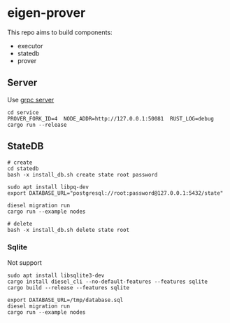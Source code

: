 # eigen-prover

This repo aims to build components:

* executor
* statedb
* prover

## Server

Use [grpc server](https://github.com/hyperium/tonic/blob/master/examples/helloworld-tutorial.md)

```
cd service
PROVER_FORK_ID=4  NODE_ADDR=http://127.0.0.1:50081  RUST_LOG=debug cargo run --release
```

## StateDB

```
# create
cd statedb
bash -x install_db.sh create state root password

sudo apt install libpq-dev
export DATABASE_URL="postgresql://root:password@127.0.0.1:5432/state"

diesel migration run
cargo run --example nodes

# delete
bash -x install_db.sh delete state root
```

### Sqlite

Not support

```
sudo apt install libsqlite3-dev
cargo install diesel_cli --no-default-features --features sqlite
cargo build --release --features sqlite

export DATABASE_URL=/tmp/database.sql
diesel migration run
cargo run --example nodes
```

